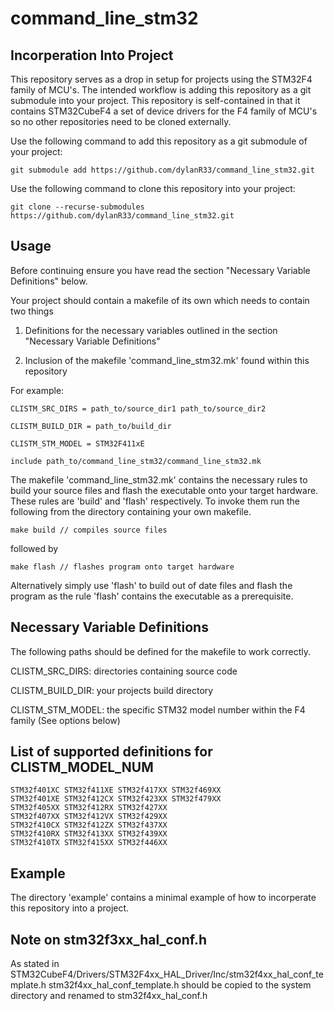 # command_line_stm32

## Incorperation Into Project
This repository serves as a drop in setup for projects using the STM32F4 family of 
MCU's. The intended workflow is adding this repository as a git submodule into your 
project. This repository is self-contained in that it contains STM32CubeF4 a set 
of device drivers for the F4 family of MCU's so no other repositories need to be 
cloned externally.

Use the following command to add this repository as a git submodule of your project:
```
git submodule add https://github.com/dylanR33/command_line_stm32.git
```

Use the following command to clone this repository into your project:
```
git clone --recurse-submodules https://github.com/dylanR33/command_line_stm32.git
```


## Usage
Before continuing ensure you have read the section "Necessary Variable Definitions" 
below.

Your project should contain a makefile of its own which needs to contain two things

1. Definitions for the necessary variables outlined in the section "Necessary Variable 
Definitions"

2. Inclusion of the makefile 'command_line_stm32.mk' found within this repository

For example:
```
CLISTM_SRC_DIRS = path_to/source_dir1 path_to/source_dir2

CLISTM_BUILD_DIR = path_to/build_dir

CLISTM_STM_MODEL = STM32F411xE

include path_to/command_line_stm32/command_line_stm32.mk
```

The makefile 'command_line_stm32.mk' contains the necessary rules to build your 
source files and flash the executable onto your target hardware. These rules are 
'build' and 'flash' respectively. To invoke them run the following from the 
directory containing your own makefile.
```
make build // compiles source files
```
followed by
```
make flash // flashes program onto target hardware
```

Alternatively simply use 'flash' to build out of date files and flash the program 
as the rule 'flash' contains the executable as a prerequisite.


## Necessary Variable Definitions
The following paths should be defined for the makefile to work correctly.

CLISTM_SRC_DIRS: directories containing source code

CLISTM_BUILD_DIR: your projects build directory

CLISTM_STM_MODEL: the specific STM32 model number within the F4 family (See options below)


## List of supported definitions for CLISTM_MODEL_NUM
```
STM32f401XC STM32f411XE STM32f417XX STM32f469XX 
STM32f401XE STM32f412CX STM32f423XX STM32f479XX
STM32f405XX STM32f412RX STM32f427XX 
STM32f407XX STM32f412VX STM32f429XX 
STM32f410CX STM32f412ZX STM32f437XX
STM32f410RX STM32f413XX STM32f439XX
STM32f410TX STM32f415XX STM32f446XX
```


## Example
The directory 'example' contains a minimal example of how to incorperate this repository 
into a project. 


## Note on stm32f3xx_hal_conf.h
As stated in STM32CubeF4/Drivers/STM32F4xx_HAL_Driver/Inc/stm32f4xx_hal_conf_template.h 
stm32f4xx_hal_conf_template.h should be copied to the system directory and renamed to 
stm32f4xx_hal_conf.h

